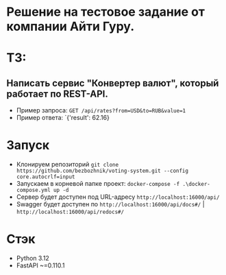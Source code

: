 # Решение на тестовое задание от компании Айти Гуру.

# ТЗ:

## Написать сервис "Конвертер валют", который работает по REST-API.
- Пример запроса: `GET /api/rates?from=USD&to=RUB&value=1`
- Пример ответа: `{'result': 62.16}

# Запуск
- Клонируем репозиторий
`git clone https://github.com/bezbozhnik/voting-system.git --config core.autocrlf=input`
- Запускаем в корневой папке проект:
`docker-compose -f .\docker-compose.yml up -d`
- Сервер будет доступен под URL-адресу `http://localhost:16000/api/`
- Swagger будет доступен по `http://localhost:16000/api/docs#/` | `http://localhost:16000/api/redocs#/`

# Стэк
- Python 3.12
- FastAPI ~=0.110.1
